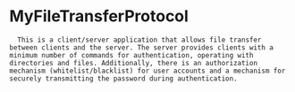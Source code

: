 # MyFileTransferProtocol

      This is a client/server application that allows file transfer between clients and the server. The server provides clients with a minimum number of commands for authentication, operating with directories and files. Additionally, there is an authorization mechanism (whitelist/blacklist) for user accounts and a mechanism for securely transmitting the password during authentication.

